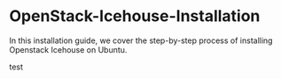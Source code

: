 OpenStack-Icehouse-Installation
===============================

In this installation guide, we cover the step-by-step process of installing Openstack Icehouse on Ubuntu.

test
